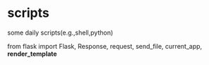 # scripts
some daily scripts(e.g.,shell,python)


from flask import Flask, Response, request, send_file, current_app, **render_template**

